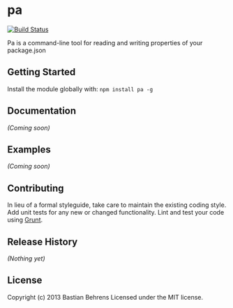 # pa

[![Build Status](https://travis-ci.org/hereandnow/node-pa.png?branch=master)](https://travis-ci.org/hereandnow/node-pa)

Pa is a command-line tool for reading and writing properties of your package.json

## Getting Started
Install the module globally with: `npm install pa -g`

## Documentation
_(Coming soon)_

## Examples
_(Coming soon)_

## Contributing
In lieu of a formal styleguide, take care to maintain the existing coding style. Add unit tests for any new or changed functionality. Lint and test your code using [Grunt](http://gruntjs.com/).

## Release History
_(Nothing yet)_

## License
Copyright (c) 2013 Bastian Behrens
Licensed under the MIT license.

